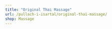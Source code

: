 ```yaml
---
title: "Original Thai Massage"
url: /pullach-i-isartal/original-thai-massage/
shop: Massage
---
```

